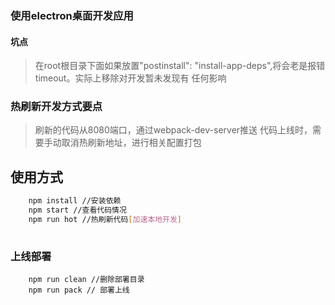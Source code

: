 ### 使用electron桌面开发应用
#### 坑点
> 在root根目录下面如果放置"postinstall": "install-app-deps",将会老是报错timeout。实际上移除对开发暂未发现有
> 任何影响

### 热刷新开发方式要点
> 刷新的代码从8080端口，通过webpack-dev-server推送
> 代码上线时，需要手动取消热刷新地址，进行相关配置打包

## 使用方式
``` bash
    npm install //安装依赖
    npm start //查看代码情况
    npm run hot //热刷新代码[加速本地开发]
   
```

### 上线部署
```
    npm run clean //删除部署目录
    npm run pack // 部署上线
```